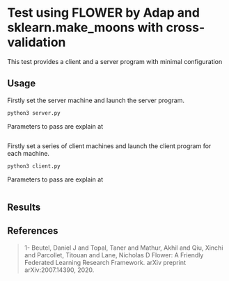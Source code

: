 # Test using FLOWER by Adap and sklearn.make_moons with cross-validation
This test provides a client and a server program with minimal configuration

## Usage
Firstly set the server machine and launch the server program.
```bash
python3 server.py
```
Parameters to pass are explain at
```bash

```
Firstly set a series of client machines and launch the client program for each machine.
```bash
python3 client.py
```
Parameters to pass are explain at
```bash

```

## Results



## References

<blockquote>1- Beutel, Daniel J and Topal, Taner and Mathur, Akhil and Qiu, Xinchi and Parcollet, Titouan and Lane, Nicholas D Flower: A Friendly Federated Learning Research Framework. arXiv preprint arXiv:2007.14390, 2020. </blockquote>